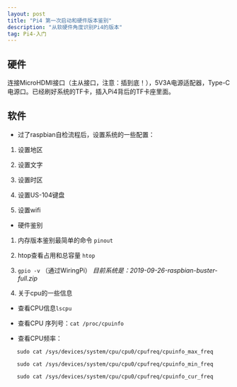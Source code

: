 ```yaml
---
layout: post
title: "Pi4 第一次启动和硬件版本鉴别"
description: "从软硬件角度识别Pi4的版本"
tag: Pi4-入门 
---   
```



## 硬件
连接MicroHDMI接口（主从接口，注意：插到底！），5V3A电源适配器，Type-C电源口。已经刷好系统的TF卡，插入Pi4背后的TF卡座里面。


## 软件

* 过了raspbian自检流程后，设置系统的一些配置：

1. 设置地区

2. 设置文字

3. 设置时区

4. 设置US-104键盘

5. 设置wifi

   

* 硬件鉴别

1. 内存版本鉴别最简单的命令
`pinout`

2. htop查看占用和总容量
`htop`

3. `gpio -v` （通过WiringPi） *目前系统是：2019-09-26-raspbian-buster-full.zip*

4. 关于cpu的一些信息

* 查看CPU信息`lscpu`
   
* 查看CPU 序列号：`cat /proc/cpuinfo`
    
* 查看CPU频率：

```
   sudo cat /sys/devices/system/cpu/cpu0/cpufreq/cpuinfo_max_freq 

   sudo cat /sys/devices/system/cpu/cpu0/cpufreq/cpuinfo_min_freq 

   sudo cat /sys/devices/system/cpu/cpu0/cpufreq/cpuinfo_cur_freq 
```




